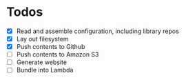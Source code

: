 # Todos

* [x] Read and assemble configuration, including library repos
* [x] Lay out filesystem
* [x] Push contents to Github
* [ ] Push contents to Amazon S3
* [ ] Generate website
* [ ] Bundle into Lambda
